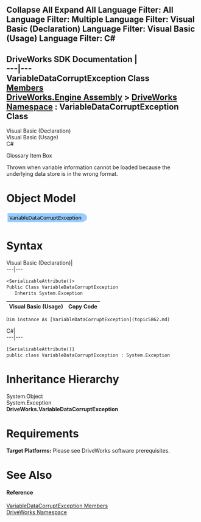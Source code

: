        

 Collapse All Expand All  Language Filter: All  Language Filter: Multiple  Language Filter: Visual Basic (Declaration) Language Filter: Visual Basic (Usage) Language Filter: C#  
---  
DriveWorks SDK Documentation  |   
---|---  
VariableDataCorruptException Class   
[Members](topic5863.md)   
[DriveWorks.Engine Assembly](topic2156.md) > [DriveWorks Namespace](topic2159.md) : VariableDataCorruptException Class  
---  
  
Visual Basic (Declaration)    
Visual Basic (Usage)    
C# 

Glossary Item Box

Thrown when variable information cannot be loaded because the underlying data store is in the wrong format. 

# Object Model

![](dotnetdiagramimages/image305.png)

# Syntax

Visual Basic (Declaration)|   
---|---  
      
    
    <SerializableAttribute()>
    Public Class VariableDataCorruptException 
       Inherits System.Exception  
  
Visual Basic (Usage)| Copy Code  
---|---  
      
    
    Dim instance As [VariableDataCorruptException](topic5862.md)  
  
C#|   
---|---  
      
    
    [SerializableAttribute()]
    public class VariableDataCorruptException : System.Exception   
  
# Inheritance Hierarchy

System.Object  
System.Exception  
**DriveWorks.VariableDataCorruptException**  


# Requirements

**Target Platforms:** Please see DriveWorks software prerequisites.

# See Also

#### Reference

[VariableDataCorruptException Members](topic5863.md)   
[DriveWorks Namespace](topic2159.md)



